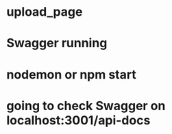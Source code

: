 # upload_page
# Swagger running 
# nodemon or npm start
# going to check Swagger on localhost:3001/api-docs
